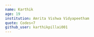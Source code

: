 ```yaml
---
name: Karthik
age: 19
institution: Amrita Vishwa Vidyapeetham
quote: Codes<7
github_user: karthikpillai001
---
```

